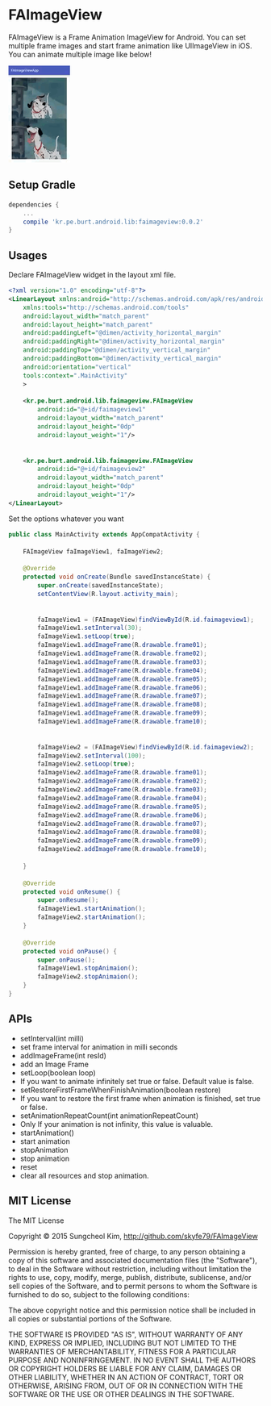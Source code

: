 # FAImageView

FAImageView is a Frame Animation ImageView for Android. You can set multiple frame images and start frame animation like UIImageView in iOS. You can animate multiple image like below!

![](FAImageView.gif)

## Setup Gradle

```groovy
dependencies {
	...
    compile 'kr.pe.burt.android.lib:faimageview:0.0.2'
}
```

## Usages

Declare FAImageView widget in the layout xml file.

```xml
<?xml version="1.0" encoding="utf-8"?>
<LinearLayout xmlns:android="http://schemas.android.com/apk/res/android"
    xmlns:tools="http://schemas.android.com/tools"
    android:layout_width="match_parent"
    android:layout_height="match_parent"
    android:paddingLeft="@dimen/activity_horizontal_margin"
    android:paddingRight="@dimen/activity_horizontal_margin"
    android:paddingTop="@dimen/activity_vertical_margin"
    android:paddingBottom="@dimen/activity_vertical_margin"
    android:orientation="vertical"
    tools:context=".MainActivity"
    >

    <kr.pe.burt.android.lib.faimageview.FAImageView
        android:id="@+id/faimageview1"
        android:layout_width="match_parent"
        android:layout_height="0dp"
        android:layout_weight="1"/>


    <kr.pe.burt.android.lib.faimageview.FAImageView
        android:id="@+id/faimageview2"
        android:layout_width="match_parent"
        android:layout_height="0dp"
        android:layout_weight="1"/>
</LinearLayout>
```

Set the options whatever you want

```java
public class MainActivity extends AppCompatActivity {

    FAImageView faImageView1, faImageView2;

    @Override
    protected void onCreate(Bundle savedInstanceState) {
        super.onCreate(savedInstanceState);
        setContentView(R.layout.activity_main);


        faImageView1 = (FAImageView)findViewById(R.id.faimageview1);
        faImageView1.setInterval(30);
        faImageView1.setLoop(true);
        faImageView1.addImageFrame(R.drawable.frame01);
        faImageView1.addImageFrame(R.drawable.frame02);
        faImageView1.addImageFrame(R.drawable.frame03);
        faImageView1.addImageFrame(R.drawable.frame04);
        faImageView1.addImageFrame(R.drawable.frame05);
        faImageView1.addImageFrame(R.drawable.frame06);
        faImageView1.addImageFrame(R.drawable.frame07);
        faImageView1.addImageFrame(R.drawable.frame08);
        faImageView1.addImageFrame(R.drawable.frame09);
        faImageView1.addImageFrame(R.drawable.frame10);


        faImageView2 = (FAImageView)findViewById(R.id.faimageview2);
        faImageView2.setInterval(100);
        faImageView2.setLoop(true);
        faImageView2.addImageFrame(R.drawable.frame01);
        faImageView2.addImageFrame(R.drawable.frame02);
        faImageView2.addImageFrame(R.drawable.frame03);
        faImageView2.addImageFrame(R.drawable.frame04);
        faImageView2.addImageFrame(R.drawable.frame05);
        faImageView2.addImageFrame(R.drawable.frame06);
        faImageView2.addImageFrame(R.drawable.frame07);
        faImageView2.addImageFrame(R.drawable.frame08);
        faImageView2.addImageFrame(R.drawable.frame09);
        faImageView2.addImageFrame(R.drawable.frame10);

    }

    @Override
    protected void onResume() {
        super.onResume();
        faImageView1.startAnimation();
        faImageView2.startAnimation();
    }

    @Override
    protected void onPause() {
        super.onPause();
        faImageView1.stopAnimaion();
        faImageView2.stopAnimaion();
    }
}
```


## APIs

* setInterval(int milli)
 * set frame interval for animation in milli seconds
* addImageFrame(int resId)
 * add an Image Frame
* setLoop(boolean loop)
 * If you want to animate infinitely set true or false. Default value is false.
* setRestoreFirstFrameWhenFinishAnimation(boolean restore)
 * If you want to restore the first frame when animation is finished, set true or false.
* setAnimationRepeatCount(int animationRepeatCount)
 * Only If your animation is not infinity, this value is valuable.       
* startAnimation()
 * start animation
* stopAnimation
 * stop animation
* reset
 * clear all resources and stop animation.

   
## MIT License

The MIT License

Copyright © 2015 Sungcheol Kim, http://github.com/skyfe79/FAImageView

Permission is hereby granted, free of charge, to any person obtaining a copy
of this software and associated documentation files (the "Software"), to deal
in the Software without restriction, including without limitation the rights
to use, copy, modify, merge, publish, distribute, sublicense, and/or sell
copies of the Software, and to permit persons to whom the Software is
furnished to do so, subject to the following conditions:

The above copyright notice and this permission notice shall be included in
all copies or substantial portions of the Software.

THE SOFTWARE IS PROVIDED "AS IS", WITHOUT WARRANTY OF ANY KIND, EXPRESS OR
IMPLIED, INCLUDING BUT NOT LIMITED TO THE WARRANTIES OF MERCHANTABILITY,
FITNESS FOR A PARTICULAR PURPOSE AND NONINFRINGEMENT. IN NO EVENT SHALL THE
AUTHORS OR COPYRIGHT HOLDERS BE LIABLE FOR ANY CLAIM, DAMAGES OR OTHER
LIABILITY, WHETHER IN AN ACTION OF CONTRACT, TORT OR OTHERWISE, ARISING FROM,
OUT OF OR IN CONNECTION WITH THE SOFTWARE OR THE USE OR OTHER DEALINGS IN
THE SOFTWARE.
